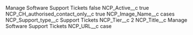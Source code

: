 <?xml version="1.0" encoding="UTF-8"?>
<CustomMetadata xmlns="http://soap.sforce.com/2006/04/metadata" xmlns:xsi="http://www.w3.org/2001/XMLSchema-instance" xmlns:xsd="http://www.w3.org/2001/XMLSchema">
    <label>Manage Software Support Tickets</label>
    <protected>false</protected>
    <values>
        <field>NCP_Active__c</field>
        <value xsi:type="xsd:boolean">true</value>
    </values>
    <values>
        <field>NCP_CH_authorised_contact_only__c</field>
        <value xsi:type="xsd:boolean">true</value>
    </values>
    <values>
        <field>NCP_Image_Name__c</field>
        <value xsi:type="xsd:string">cases</value>
    </values>
    <values>
        <field>NCP_Support_type__c</field>
        <value xsi:type="xsd:string">Support Tickets</value>
    </values>
    <values>
        <field>NCP_Tier__c</field>
        <value xsi:type="xsd:string">2</value>
    </values>
    <values>
        <field>NCP_Title__c</field>
        <value xsi:type="xsd:string">Manage Software Support Tickets</value>
    </values>
    <values>
        <field>NCP_URL__c</field>
        <value xsi:type="xsd:string">case</value>
    </values>
</CustomMetadata>
